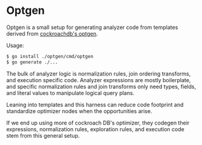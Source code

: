# Optgen

Optgen is a small setup for generating analyzer code from templates derived
from [cockroachdb's optgen](https://github.com/cockroachdb/cockroach/tree/master/pkg/sql/opt/optgen/cmd/optgen).

Usage:
```bash
$ go install ./optgen/cmd/optgen
$ go generate ./...
```

The bulk of analyzer logic is normalization rules, join ordering transforms,
and execution specific code.
Analyzer expressions are mostly boilerplate, and specific normalization
rules and join transforms only need types, fields, and literal values to
manipulate logical query plans.

Leaning into templates and this harness can reduce code footprint and standardize optimizer nodes
when the opportunities arise.

If we end up using more of cockroach DB's optimizer, they codegen their
expressions, normalization rules, exploration rules, and execution code
stem from this general setup.
